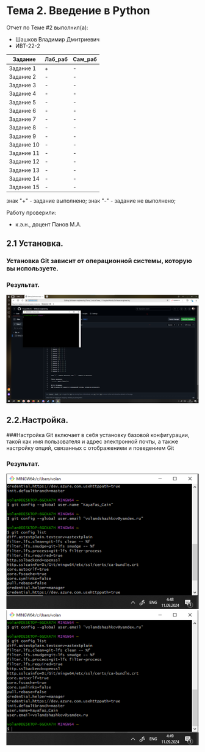 # Тема 2. Введение в Python
Отчет по Теме #2 выполнил(а):
- Шашков Владимир Дмитриевич
- ИВТ-22-2

| Задание | Лаб_раб | Сам_раб |
| ------ | ------ | ------ |
| Задание 1 | + | - |
| Задание 2 | - | - |
| Задание 3 | - | - |
| Задание 4 | - | - |
| Задание 5 | - | - |
| Задание 6 | - | - |
| Задание 7 | - | - |
| Задание 8 | - | - |
| Задание 9 | - | - |
| Задание 10 | - | - |
| Задание 11 | - | - |
| Задание 12 | - | - |
| Задание 13 | - | - |
| Задание 14 | - | - |
| Задание 15 | - | - |

знак "+" - задание выполнено; знак "-" - задание не выполнено;

Работу проверили:
- к.э.н., доцент Панов М.А.

## 2.1 Установка.
### Установка Git зависит от операционной системы, которую вы используете.

### Результат.
![Меню](https://github.com/FeugiantMortis/Software-engineering/blob/Тема_1/pic/2.1.png)

## 2.2.Настройка.
###Настройка Git включает в себя установку базовой конфигурации, такой как имя пользователя и адрес электронной почты, а также настройку опций, связанных с отображением и поведением Git

### Результат.
![Меню](https://github.com/FeugiantMortis/Software-engineering/blob/Тема_1/pic/2.2.png)
![Меню](https://github.com/FeugiantMortis/Software-engineering/blob/Тема_1/pic/2.2_1.png)
